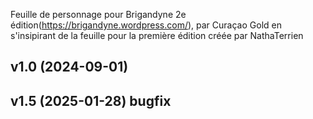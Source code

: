 Feuille de personnage pour Brigandyne 2e édition(https://brigandyne.wordpress.com/), par Curaçao Gold en s'insipirant de la feuille pour la première édition créée par NathaTerrien


## v1.0 (2024-09-01)
## v1.5 (2025-01-28) bugfix

